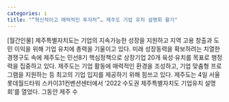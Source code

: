 ```yaml
---
categories: i
title: "“혁신적이고 매력적인 투자처”… 제주도 기업 유치 설명회 활기"
---
```

[월간인물] 제주특별자치도는 기업의 지속가능한 성장을 지원하고 지역 고용 창출과 도민 이익을 위해 기업 유치에 총력을 기울이고 있다. 미래 성장동력을 확보하려는 치열한 경쟁구도 속에 제주도는 민선8기 핵심정책으로 상장기업 20개 육성·유치를 목표로 행정력을 집중하고 있다. 제주도는 기업 활동에 매력적인 환경을 조성하고, 기업 맞춤형 프로그램을 지원하는 등 최고의 기업 입지를 제공하기 위해 힘쓰고 있다. 제주도는 4일 서울 롯데월드타워 스카이31컨벤션센터에서 ‘2022 수도권 제주특별자치도 기업유치 설명회’를 열었다. 그동안 제주 수